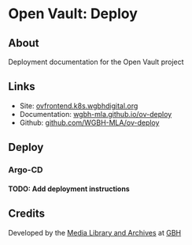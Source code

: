 # Open Vault: Deploy

## About

Deployment documentation for the Open Vault project

## Links

- Site: [ovfrontend.k8s.wgbhdigital.org](http://ovfrontend.k8s.wgbhdigital.org/)
- Documentation: [wgbh-mla.github.io/ov-deploy](https://wgbh-mla.github.io/ov-deploy/)
- Github: [github.com/WGBH-MLA/ov-deploy](https://github.com/WGBH-MLA/ov-deploy)

## Deploy

### Argo-CD

#### TODO: Add deployment instructions

## Credits

Developed by the [Media Library and Archives](https://www.wgbh.org/foundation/what-we-do/media-library-and-archives) at [GBH](https://wgbh.org)
